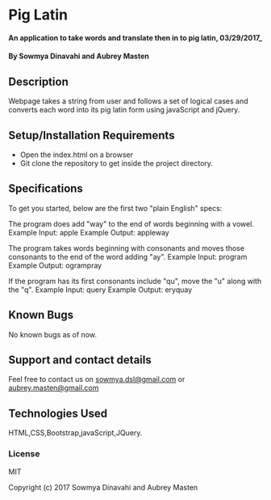 # Pig Latin

#### An application to take words and translate then in to pig latin, 03/29/2017_

#### By Sowmya Dinavahi and Aubrey Masten

## Description

Webpage takes a string from user and follows a set of logical cases and converts each word into its pig latin form using javaScript and jQuery.

## Setup/Installation Requirements

* Open the index.html on a browser
* Git clone the repository to get inside the project directory.

## Specifications

To get you started, below are the first two "plain English" specs:

The program does add "way" to the end of words beginning with a vowel.
Example Input: apple
Example Output: appleway

The program takes words beginning with consonants and moves those consonants to the end of the word adding "ay".
Example Input: program
Example Output: ogrampray

If the program  has its first consonants include "qu", move the "u" along with the "q".
Example Input: query
Example Output: eryquay


## Known Bugs

No known bugs as of now.


## Support and contact details

Feel free to contact us on sowmya.dsl@gmail.com or aubrey.masten@gmail.com

## Technologies Used

HTML,CSS,Bootstrap,javaScript,JQuery.

### License

MIT

Copyright (c) 2017 Sowmya Dinavahi and Aubrey Masten
